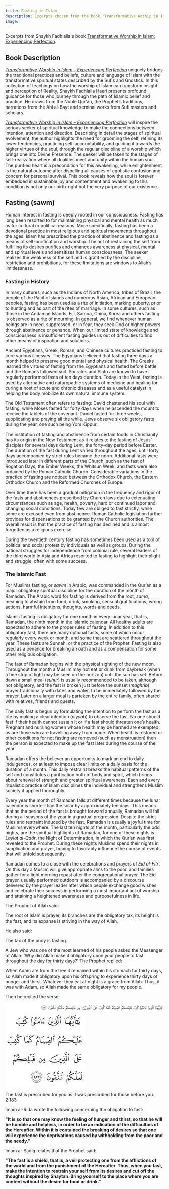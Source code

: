 ```yaml
---
title: Fasting in Islam
description: Excerpts chosen from the book 'Transformative Woship in Islam - Experiencing Perfection", released during the month of Ramadan 2021.
image:
---
```


<div class="center-text">
Excerpts from Shaykh Fadhlalla's book <a href="https://zahrapublications.pub/book-TransformativeWorshipInIslam.php#bookTitle" target="_blank">Transformative Worship in Islam: Experiencing Perfection</a>.
</div>

## Book Description

_<a href="https://zahrapublications.pub/book-TransformativeWorshipInIslam.php#bookTitle" target="_blank">Transformative Worship in Islam – Experiencing Perfection_</a> uniquely bridges the traditional practices and beliefs, culture and language of Islam with the transformative spiritual states described by the Sufis and Gnostics. In this collection of teachings on how the worship of Islam can transform insight and perception of Reality, Shaykh Fadhlalla Haeri presents profound guidance for those who journey through the path of Islamic belief and practice. He draws from the Noble Qur’an, the Prophet’s traditions, narrations from the Ahl al-Bayt and seminal works
from Sufi masters and scholars.

_<a href="https://zahrapublications.pub/book-TransformativeWorshipInIslam.php#bookTitle" target="_blank">Transformative Worship in Islam – Experiencing Perfection_</a> will inspire the serious seeker of spiritual knowledge to make the connections between intention, attention and direction. Describing in detail the stages of spiritual evolvement, the author highlights the need for grooming the self, refining its lower tendencies, practicing self-accountability, and guiding it towards the higher virtues of the soul, through the regular discipline of a worship which brings one into Divine Presence. The seeker will be taken to the stages of self-realization where all dualities meet and unify within the human soul. The purified heart is a precondition for this awakening, while enlightenment is the natural outcome after dispelling all causes of egotistic confusion and concern for personal survival. This book reveals how the soul is forever embedded in sustainable joy and contentment and awakening to this condition is not only our birth-right but the very purpose of our existence.

## Fasting (sawm)

Human interest in fasting is deeply rooted in our consciousness. Fasting has long been resorted
to for maintaining physical and mental health as much as for cultural or political reasons. More
specifically, fasting has been a devotional practice in most religious and spiritual movements
throughout the ages. Islam has prescribed the practice of abstinence and fasting as a means of self-purification and worship. The act of restraining the self from fulfilling its desires purifies and enhances awareness at physical, mental and spiritual levels and sensitizes human consciousness. The seeker realizes the weakness of the self and is gratified by the discipline, restriction and prohibitions, for these limitations are windows to Allah’s limitlessness.

### Fasting in History

In many cultures, such as the Indians of North America, tribes of Brazil, the people of the Pacific Islands and numerous Asian, African and European peoples, fasting has been used as a rite of initiation, marking puberty, prior to hunting and as part of the rites of marriage. In some cultures, such as those in the Andaman Islands, Fiji, Samoa, China, Korea and others fasting is observed as a rite of mourning. In general, we find whenever human beings are in need, suppressed, or in fear, they seek God or higher powers through abstinence or penance. When our limited state of knowledge and consciousness is insufficient fasting guides us out of difficulties to find other means of inspiration and solutions.

Ancient Egyptians, Greek, Roman, and Chinese cultures practiced fasting to cure various
illnesses. The Egyptians believed that fasting three days a month helped to preserve good mental
and physical health. The Greeks learned the virtues of fasting from the Egyptians and fasted
before battle and the Romans followed suit. Socrates and Plato are known to have regularly
performed fasts of ten days duration. Today in the West, fasting is used by alternative and
naturopathic systems of medicine and healing for curing a host of acute and chronic diseases and
as a useful catalyst in helping the body mobilize its own natural immune system.

The Old Testament often refers to fasting: David chastened his soul with fasting, while Moses
fasted for forty days when he ascended the mount to receive the tablets of the covenant. Daniel
fasted for three weeks, supplicating and praying all the while. Jews observe six obligatory fasts
during the year, one such being Yom Kippur.  

The institution of fasting and abstinence from certain foods in Christianity has its origin in the
New Testament as it relates to the fasting of Jesus’ disciples for several days during Lent, the
forty-day period before Easter. The duration of the fast during Lent varied throughout the ages,
until forty days accompanied by strict rules became the norm. Additional fasts were introduced
later in different parts of the Church, such as the fast of Rogation Days, the Ember Weeks, the
Whitsun Week, and fasts were also ordained by the Roman Catholic Church. Considerable
variations in the practice of fasting are noticed between the Orthodox Church, the Eastern
Orthodox Church and the Reformed Churches of Europe.

Over time there has been a gradual mitigation in the frequency and rigor of the fasts and
abstinences prescribed by Church laws due to extenuating circumstances such as age, health,
poverty, hard or continued labor and changing social conditions. Today few are obliged to fast
strictly, while some are excused even from abstinence. Roman Catholic legislation further
provides for dispensations to be granted by the Church authorities. The overall result is that the
practice of fasting has declined and is almost forgotten as a religious exercise.

During the twentieth century fasting has sometimes been used as a tool of political and social
protest by individuals as well as groups. During the national struggles for independence from
colonial rule, several leaders of the third world in Asia and Africa resorted to fasting to highlight their plight and struggle, often with some success.

### The Islamic Fast

For Muslims fasting, or _sawm_ in Arabic, was commanded in the Qur’an as a major obligatory
spiritual discipline for the duration of the month of Ramadan. The Arabic word for fasting is
derived from the root, _sama_, meaning to abstain from food, drink, smoking, sensual
gratifications, wrong actions, harmful intentions, thoughts, words and deeds.

Islamic fasting is obligatory for one month in every lunar year, that is, Ramadan, the ninth month
in the Islamic calendar. All healthy adults are expected to adhere to the proper rules of fasting. In addition to this obligatory fast, there are many optional fasts, some of which occur regularly every week or month, and some that are scattered throughout the year. These fasts are Sunnah, or the practice of the Prophet. Fasting is also used as a penance for breaking an oath and as a compensation for some other religious obligation.

The fast of Ramadan begins with the physical sighting of the new moon. Throughout the month
a Muslim may not eat or drink from daybreak (when a fine strip of light may be seen on the
horizon) until the sun has set. Before dawn a small meal (_suhur_) is usually recommended to be
taken, although not obligatory, and the fast is broken just before the sunset (_maghrib_) prayer
traditionally with dates and water, to be immediately followed by the prayer. Later on a larger
meal is partaken by the entire family, often shared with relatives, friends and guests.

The daily fast is begun by formulating the intention to perform the fast as a rite by making a
clear intention (_niyyah_) to observe the fast. No one should fast if their health cannot sustain it or if a fast should threaten one’s health. Pregnant and nursing women whose health may be harmed are exempted, as are those who are travelling away from home. When health is restored or other conditions for not fasting are removed (such as menstruation) then the person is expected to
make up the fast later during the course of the year.

Ramadan offers the believer an opportunity to mark an end to daily indulgences, or at least to
impose clear limits on a daily basis for the duration of a month. This daily restraint breaks the
habitual patterns of the self and constitutes a purification both of body and spirit, which brings
about renewal of strength and greater spiritual awareness. Each and every ritualistic practice of
Islam disciplines the individual and strengthens Muslim society if applied thoroughly.

Every year the month of Ramadan falls at different times because the lunar calendar is shorter
than the solar by approximately ten days. This means that as the period of the fast is brought
forward annually, Ramadan will fall during all seasons of the year in a gradual progression.
Despite the strict rules and restraint induced by the fast, Ramadan is usually a joyful time for
Muslims everywhere. The last ten nights of the month, particularly the odd nights, are the spiritual highlights of Ramadan, for one of these nights is _Laylat al-Qadr_, the Night of
Determination, in which the Qur’an was first revealed to the Prophet. During these nights
Muslims spend their nights in supplication and prayer, hoping to favorably influence the course
of events that will unfold subsequently. 

Ramadan comes to a close with the celebrations and prayers of _Eid al-Fitr_. On this day a Muslim
will give appropriate alms to the poor, and families gather for a light morning repast after the
congregational prayer. The Eid prayer, usually performed outdoors is accompanied by a
discourse delivered by the prayer leader after which people exchange good wishes and celebrate
their success in performing a most important act of worship and attaining a heightened awareness
and purposefulness in life.

The Prophet of Allah said:  

<div clas="callout">
The root of Islam is prayer, its branches are the obligatory tax, its height is the fast, and its expanse is striving in the way of Allah.
</div>

He also said:

<div class="callout">
The tax of the body is fasting.
</div>

A Jew who was one of the most learned of his people asked the Messenger of Allah: ‘Why did
Allah make it obligatory upon your people to fast throughout the day for thirty days?’ The
Prophet replied:

<div class="callout">
When Adam ate from the tree it remained within his stomach for thirty days, so Allah made it obligatory upon his offspring to experience thirty days of hunger and thirst. Whatever they eat at night is a grace from Allah. Thus, it was with Adam, so Allah made the same obligatory for my people.
</div>

Then he recited the verse:

<img class="quran" src="/gatherings/img/cow_2_183.png" />

<img class="quran-m" src="/gatherings/img/m_cow_2_183.png" />

The fast is prescribed for you as it was prescribed for those before you. <a href="https://quran.com/2/183" target="_blank" rel="noopener noreferrer">2:183</a>

Imam al-Rida wrote the following concerning the obligation to fast:

**"It is so that one may know the feeling of hunger and thirst, so that he will be humble and helpless, in order to be an indication of the difficulties of the Hereafter. Within it is contained the breaking of desires so that one will experience the deprivations caused by withholding from the poor and the needy."**

Imam al-Sadiq relates that the Prophet said:

**"The fast is a shield, that is, a veil protecting one from the afflictions of the world and from the punishment of the Hereafter. Thus, when you fast, make the intention to restrain your self from its desires and cut off the thoughts inspired by Shaytan. Bring yourself to the place where you are content without the desire for food or drink."**